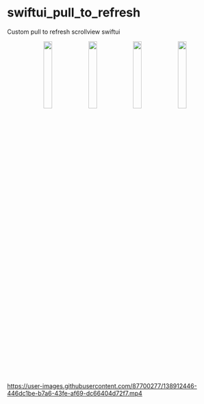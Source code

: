 # swiftui_pull_to_refresh
Custom pull to refresh scrollview swiftui 


<p align="center">
  <img src="https://user-images.githubusercontent.com/87700277/138911559-7aa78623-0df9-4252-990b-dac94cea56d9.png" width="20%">
  <img src="https://user-images.githubusercontent.com/87700277/138911918-ee566f82-9400-4f00-86ad-046e38890d9e.png" width="20%">
  <img src="https://user-images.githubusercontent.com/87700277/138911971-a6d86f93-e35f-404e-b253-e10b30a42bb0.png" width="20%">
  <img src="https://user-images.githubusercontent.com/87700277/138911957-2f5916a2-146b-4867-a6d2-209bf1eacd06.png" width="20%">
</p>


https://user-images.githubusercontent.com/87700277/138912446-446dc1be-b7a6-43fe-af69-dc66404d72f7.mp4

